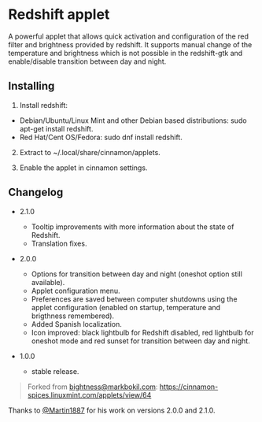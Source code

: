 # Redshift applet

A powerful applet that allows quick activation and configuration of the red filter and brightness provided by redshift. It supports manual change of the temperature and brightness which is not possible in the redshift-gtk and enable/disable transition between day and night.


## Installing

1) Install redshift:
- Debian/Ubuntu/Linux Mint and other Debian based distributions: sudo apt-get install redshift.
- Red Hat/Cent OS/Fedora: sudo dnf install redshift.

2) Extract to ~/.local/share/cinnamon/applets.

3) Enable the applet in cinnamon settings.


## Changelog

* 2.1.0
  - Tooltip improvements with more information about the state of Redshift.
  - Translation fixes.

* 2.0.0
  - Options for transition between day and night (oneshot option still available).
  - Applet configuration menu.
  - Preferences are saved between computer shutdowns using the applet configuration (enabled on startup, temperature and brigthness remembered).
  - Added Spanish localization.
  - Icon improved: black lightbulb for Redshift disabled, red lightbulb for oneshot mode and red sunset for transition between day and night.

* 1.0.0
  - stable release.

> Forked from bightness@markbokil.com: https://cinnamon-spices.linuxmint.com/applets/view/64

Thanks to [@Martin1887](https://github.com/Martin1887 "@Martin1887 on Github") for his work on versions 2.0.0 and 2.1.0.
